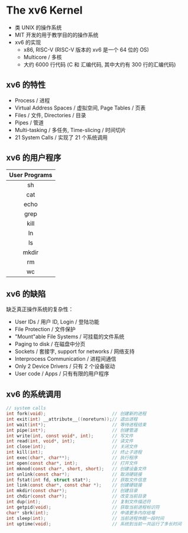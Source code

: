 # The xv6 Kernel

- 类 UNIX 的操作系统
- MIT 开发的用于教学目的的操作系统
- xv6 的实现
  - x86, RISC-V (RISC-V 版本的 xv6 是一个 64 位的 OS)
  - Multicore / 多核
  - 大约 6000 行代码 (C 和 汇编代码, 其中大约有 300 行的汇编代码)

## xv6 的特性

- Process / 进程
- Virtual Address Spaces / 虚拟空间, Page Tables / 页表
- Files / 文件, Directories / 目录
- Pipes / 管道
- Multi-tasking / 多任务, Time-slicing / 时间切片
- 21 System Calls / 实现了 21 个系统调用

## xv6 的用户程序

| User Programs |
| :-----------: |
| sh |
| cat |
| echo |
| grep |
| kill |
| ln |
| ls |
| mkdir |
| rm |
| wc |

## xv6 的缺陷

缺乏真正操作系统的复杂性：

- User IDs / 用户 ID, Login / 登陆功能
- File Protection / 文件保护
- "Mount"able File Systems / 可挂载的文件系统
- Paging to disk / 在磁盘中分页
- Sockets / 套接字, support for networks / 网络支持
- Interprocess Communication / 进程间通信
- Only 2 Device Drivers / 只有 2 个设备驱动
- User code / Apps / 只有有限的用户程序

## xv6 的系统调用

```c
// system calls
int fork(void);                         // 创建新的进程
int exit(int) __attribute__((noreturn));// 退出进程
int wait(int*);                         // 等待进程结束
int pipe(int*);                         // 创建管道
int write(int, const void*, int);       // 写文件
int read(int, void*, int);              // 读文件
int close(int);                         // 关闭文件
int kill(int);                          // 终止子进程
int exec(char*, char**);                // 执行程序
int open(const char*, int);             // 打开文件
int mknod(const char*, short, short);   // 创建设备文件
int unlink(const char*);                // 取消硬链接
int fstat(int fd, struct stat*);        // 获取文件信息
int link(const char*, const char *);    // 创建硬链接
int mkdir(const char*);                 // 创建目录
int chdir(const char*);                 // 改变当前目录
int dup(int);                           // 复制文件描述符
int getpid(void);                       // 获取当前进程标识符
char* sbrk(int);                        // 申请更多内存给堆
int sleep(int);                         // 当前进程休眠一段时间
int uptime(void);                       // 系统到当前一共运行了多长时间
```